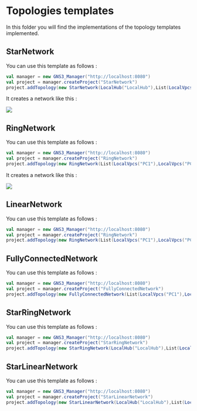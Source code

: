 # Topologies templates

In this folder you will find the implementations of the topology templates implemented.

## StarNetwork

You can use this template as follows :

```scala
val manager = new GNS3_Manager("http://localhost:8080")
val project = manager.createProject("StarNetwork")
project.addTopology(new StarNetwork(LocalHub("LocalHub"),List(LocalVpcs("PC1"),LocalVpcs("PC2"),LocalVpcs("PC3"),LocalVpcs("PC4"),LocalVpcs("PC5"),LocalVpcs("PC6"))))
```
It creates a network like this :

![](http://2.bp.blogspot.com/-K67RlyQ3p20/Tes27a2-3KI/AAAAAAAAAdg/iCJyF6igAYk/s1600/star_topology.JPG)


## RingNetwork

You can use this template as follows :

```scala
val manager = new GNS3_Manager("http://localhost:8080")
val project = manager.createProject("RingNetwork")
project.addTopology(new RingNetwork(List(LocalVpcs("PC1"),LocalVpcs("PC2"),LocalVpcs("PC3"),LocalVpcs("PC4"),LocalVpcs("PC5"),LocalVpcs("PC6"))))
```
It creates a network like this :

![](http://4.bp.blogspot.com/-E8Cw3fwJNCY/Tes28aeIQGI/AAAAAAAAAdo/YA00mpOjpKw/s1600/ring_topology.JPG)

## LinearNetwork

You can use this template as follows :

```scala
val manager = new GNS3_Manager("http://localhost:8080")
val project = manager.createProject("RingNetwork")
project.addTopology(new RingNetwork(List(LocalVpcs("PC1"),LocalVpcs("PC2"),LocalVpcs("PC3"),LocalVpcs("PC4"),LocalVpcs("PC5"),LocalVpcs("PC6"))))
```

## FullyConnectedNetwork

You can use this template as follows :

```scala
val manager = new GNS3_Manager("http://localhost:8080")
val project = manager.createProject("FullyConnectedNetwork")
project.addTopology(new FullyConnectedNetwork(List(LocalVpcs("PC1"),LocalVpcs("PC2"),LocalVpcs("PC3"),LocalVpcs("PC4"),LocalVpcs("PC5"),LocalVpcs("PC6"))))
```

## StarRingNetwork

You can use this template as follows :

```scala
val manager = new GNS3_Manager("http://localhost:8080")
val project = manager.createProject("StarRingNetwork")
project.addTopology(new StarRingNetwork(LocalHub("LocalHub"),List(LocalVpcs("PC1"),LocalVpcs("PC2"),LocalVpcs("PC3"),LocalVpcs("PC4"),LocalVpcs("PC5"),LocalVpcs("PC6"))))
```

## StarLinearNetwork

You can use this template as follows :

```scala
val manager = new GNS3_Manager("http://localhost:8080")
val project = manager.createProject("StarLinearNetwork")
project.addTopology(new StarLinearNetwork(LocalHub("LocalHub"),List(LocalVpcs("PC1"),LocalVpcs("PC2"),LocalVpcs("PC3"),LocalVpcs("PC4"),LocalVpcs("PC5"),LocalVpcs("PC6"))))
```
